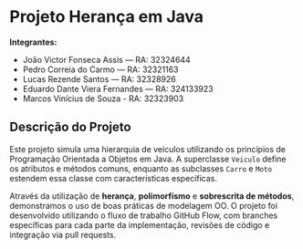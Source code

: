 # Projeto Herança em Java

**Integrantes:**
- João Victor Fonseca Assis — RA: 32324644
- Pedro Correia do Carmo — RA: 32321163
- Lucas Rezende Santos — RA: 32328926
- Eduardo Dante Viera Fernandes — RA: 324133923
- Marcos Vinícius de Souza - RA: 32323903
## Descrição do Projeto

Este projeto simula uma hierarquia de veículos utilizando os princípios de Programação Orientada a Objetos em Java. A superclasse `Veiculo` define os atributos e métodos comuns, enquanto as subclasses `Carro` e `Moto` estendem essa classe com características específicas.

Através da utilização de **herança**, **polimorfismo** e **sobrescrita de métodos**, demonstramos o uso de boas práticas de modelagem OO. O projeto foi desenvolvido utilizando o fluxo de trabalho GitHub Flow, com branches específicas para cada parte da implementação, revisões de código e integração via pull requests.
